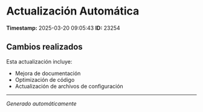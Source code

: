# Actualización Automática

**Timestamp:** 2025-03-20 09:05:43
**ID:** 23254

## Cambios realizados

Esta actualización incluye:
- Mejora de documentación
- Optimización de código
- Actualización de archivos de configuración

---
*Generado automáticamente*
